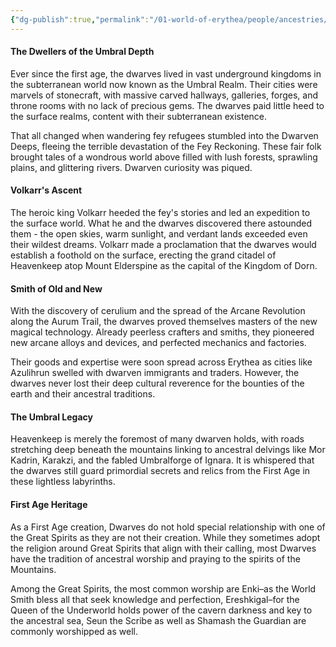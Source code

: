 ```yaml
---
{"dg-publish":true,"permalink":"/01-world-of-erythea/people/ancestries/dwarf/","title":"Dwarf","contentClasses":"hide-header-underline embed-clean","tags":["Ancestry/Common"],"dgShowInlineTitle":true,"noteIcon":null}
---
```




#### The Dwellers of the Umbral Depth
Ever since the first age, the dwarves lived in vast underground kingdoms in the subterranean world now known as the Umbral Realm. Their cities were marvels of stonecraft, with massive carved hallways, galleries, forges, and throne rooms with no lack of precious gems. The dwarves paid little heed to the surface realms, content with their subterranean existence.

That all changed when wandering fey refugees stumbled into the Dwarven Deeps, fleeing the terrible devastation of the Fey Reckoning. These fair folk brought tales of a wondrous world above filled with lush forests, sprawling plains, and glittering rivers. Dwarven curiosity was piqued.

#### Volkarr's Ascent
The heroic king Volkarr heeded the fey's stories and led an expedition to the surface world. What he and the dwarves discovered there astounded them - the open skies, warm sunlight, and verdant lands exceeded even their wildest dreams. Volkarr made a proclamation that the dwarves would establish a foothold on the surface, erecting the grand citadel of Heavenkeep atop Mount Elderspine as the capital of the Kingdom of Dorn.

#### Smith of Old and New
With the discovery of cerulium and the spread of the Arcane Revolution along the Aurum Trail, the dwarves proved themselves masters of the new magical technology. Already peerless crafters and smiths, they pioneered new arcane alloys and devices, and perfected mechanics and factories.

Their goods and expertise were soon spread across Erythea as cities like Azulihrun swelled with dwarven immigrants and traders. However, the dwarves never lost their deep cultural reverence for the bounties of the earth and their ancestral traditions.

#### The Umbral Legacy
Heavenkeep is merely the foremost of many dwarven holds, with roads stretching deep beneath the mountains linking to ancestral delvings like Mor Kadrin, Karakzi, and the fabled Umbralforge of Ignara. It is whispered that the dwarves still guard primordial secrets and relics from the First Age in these lightless labyrinths. 

#### First Age Heritage
As a First Age creation, Dwarves do not hold special relationship with one of the Great Spirits as they are not their creation. While they sometimes adopt the religion around Great Spirits that align with their calling, most Dwarves have the tradition of ancestral worship and praying to the spirits of the Mountains. 

Among the Great Spirits, the most common worship are Enki–as the World Smith bless all that seek knowledge and perfection, Ereshkigal–for the Queen of the Underworld holds power of the cavern darkness and key to the ancestral sea, Seun the Scribe as well as Shamash the Guardian are commonly worshipped as well. 